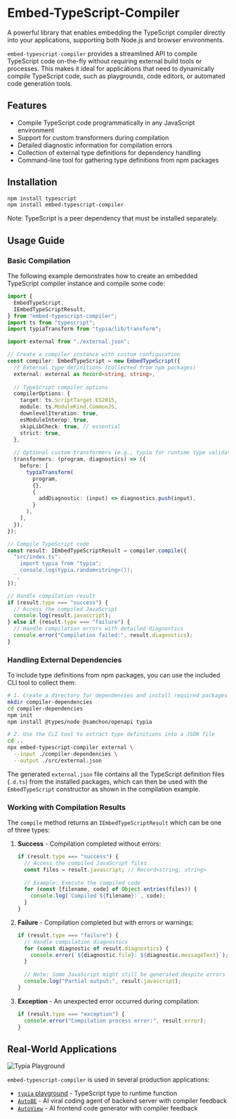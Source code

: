 # Embed-TypeScript-Compiler

A powerful library that enables embedding the TypeScript compiler directly into your applications, supporting both Node.js and browser environments.

`embed-typescript-compiler` provides a streamlined API to compile TypeScript code on-the-fly without requiring external build tools or processes. This makes it ideal for applications that need to dynamically compile TypeScript code, such as playgrounds, code editors, or automated code generation tools.

## Features

- Compile TypeScript code programmatically in any JavaScript environment
- Support for custom transformers during compilation
- Detailed diagnostic information for compilation errors
- Collection of external type definitions for dependency handling
- Command-line tool for gathering type definitions from npm packages

## Installation

```bash
npm install typescript
npm install embed-typescript-compiler
```

Note: TypeScript is a peer dependency that must be installed separately.

## Usage Guide

### Basic Compilation

The following example demonstrates how to create an embedded TypeScript compiler instance and compile some code:

```typescript
import {
  EmbedTypeScript,
  IEmbedTypeScriptResult,
} from "embed-typescript-compiler";
import ts from "typescript";
import typiaTransform from "typia/lib/transform";

import external from "./external.json";

// Create a compiler instance with custom configuration
const compiler: EmbedTypeScript = new EmbedTypeScript({
  // External type definitions (collected from npm packages)
  external: external as Record<string, string>,
  
  // TypeScript compiler options
  compilerOptions: {
    target: ts.ScriptTarget.ES2015,
    module: ts.ModuleKind.CommonJS,
    downlevelIteration: true,
    esModuleInterop: true,
    skipLibCheck: true, // essential
    strict: true,
  },
  
  // Optional custom transformers (e.g., typia for runtime type validation)
  transformers: (program, diagnostics) => ({
    before: [
      typiaTransform(
        program,
        {},
        {
          addDiagnostic: (input) => diagnostics.push(input),
        }
      ),
    ],
  }),
});

// Compile TypeScript code
const result: IEmbedTypeScriptResult = compiler.compile({
  "src/index.ts": `
    import typia from "typia";
    console.log(typia.random<string>());
  `,
});

// Handle compilation result
if (result.type === "success") {
  // Access the compiled JavaScript
  console.log(result.javascript);
} else if (result.type === "failure") {
  // Handle compilation errors with detailed diagnostics
  console.error("Compilation failed:", result.diagnostics);
}
```

### Handling External Dependencies

To include type definitions from npm packages, you can use the included CLI tool to collect them:

```bash
# 1. Create a directory for dependencies and install required packages
mkdir compiler-dependencies
cd compiler-dependencies
npm init
npm install @types/node @samchon/openapi typia

# 2. Use the CLI tool to extract type definitions into a JSON file
cd ..
npx embed-typescript-compiler external \
  --input ./compiler-dependencies \
  --output ./src/external.json
```

The generated `external.json` file contains all the TypeScript definition files (`.d.ts`) from the installed packages, which can then be used with the `EmbedTypeScript` constructor as shown in the compilation example.

### Working with Compilation Results

The `compile` method returns an `IEmbedTypeScriptResult` which can be one of three types:

1. **Success** - Compilation completed without errors:
   ```typescript
   if (result.type === "success") {
     // Access the compiled JavaScript files
     const files = result.javascript; // Record<string, string>
     
     // Example: Execute the compiled code
     for (const [filename, code] of Object.entries(files)) {
       console.log(`Compiled ${filename}:`, code);
     }
   }
   ```

2. **Failure** - Compilation completed but with errors or warnings:
   ```typescript
   if (result.type === "failure") {
     // Handle compilation diagnostics
     for (const diagnostic of result.diagnostics) {
       console.error(`${diagnostic.file}: ${diagnostic.messageText}`);
     }
     
     // Note: Some JavaScript might still be generated despite errors
     console.log("Partial output:", result.javascript);
   }
   ```

3. **Exception** - An unexpected error occurred during compilation:
   ```typescript
   if (result.type === "exception") {
     console.error("Compilation process error:", result.error);
   }
   ```

## Real-World Applications

![Typia Playground](https://github.com/user-attachments/assets/2e60f5e8-a419-4f35-b9e4-71ae265d5785)

`embed-typescript-compiler` is used in several production applications:

- [`typia` playground](https://typia.io/playground) - TypeScript type to runtime function
- [`AutoBE`](https://github.com/wrtnlabs/autobe) - AI viral coding agent of backend server with compiler feedback
- [`AutoView`](https://github.com/wrtnlabs/autoview) - AI frontend code generator with compiler feedback
